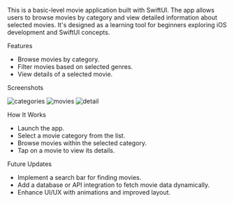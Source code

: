 This is a basic-level movie application built with SwiftUI. The app allows users to browse movies by category and view detailed information about selected movies. It's designed as a learning tool for beginners exploring iOS development and SwiftUI concepts.

Features

 * Browse movies by category.
 * Filter movies based on selected genres.
 * View details of a selected movie.

Screenshots

![categories](https://github.com/user-attachments/assets/8ab3c244-7a17-49f9-a148-665e47196157)
![movies](https://github.com/user-attachments/assets/78ca0412-ab55-4178-a611-bf69ea85bc89)
![detail](https://github.com/user-attachments/assets/33c2c527-968c-45f4-909c-4bcfe337ee5c)

How It Works

* Launch the app.
* Select a movie category from the list.
* Browse movies within the selected category.
* Tap on a movie to view its details.

Future Updates

* Implement a search bar for finding movies.
* Add a database or API integration to fetch movie data dynamically.
* Enhance UI/UX with animations and improved layout.
